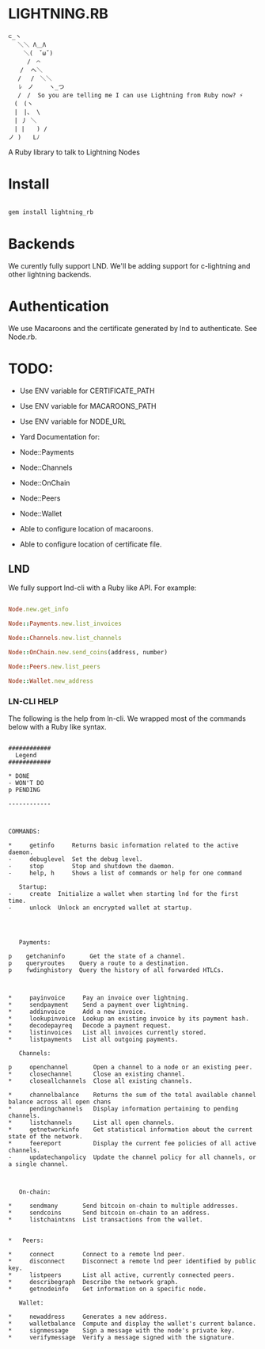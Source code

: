 # LIGHTNING.RB

```
⊂_ヽ
　 ＼＼ Λ＿Λ
　　 ＼(　ˇωˇ)
　　  /　⌒
　　/  へ＼
　 / 　/　＼＼
   ﾚ　ノ　　 ヽ_つ
　 /　/  So you are telling me I can use Lightning from Ruby now? ⚡️ 
　(　(ヽ
　|　|、 \
　| 丿 ＼
　| |　　) /
ノ )　　Lﾉ

```



A Ruby library to talk to Lightning Nodes


# Install

```ruby

gem install lightning_rb

```

# Backends

We curently fully support LND. We'll be adding support for c-lightning and other lightning backends.

# Authentication

We use Macaroons and the certificate generated by lnd to authenticate. See Node.rb.


# TODO: 



- Use ENV variable for CERTIFICATE_PATH
- Use ENV variable for MACAROONS_PATH
- Use ENV variable for NODE_URL


- Yard Documentation for:
- Node::Payments
- Node::Channels
- Node::OnChain
- Node::Peers
- Node::Wallet
- Able to configure location of macaroons.
- Able to configure location of certificate file.



## LND

We fully support lnd-cli with a Ruby like API. For example: 


```ruby

Node.new.get_info 

Node::Payments.new.list_invoices

Node::Channels.new.list_channels

Node::OnChain.new.send_coins(address, number)

Node::Peers.new.list_peers

Node::Wallet.new_address

```

### LN-CLI HELP

The following is the help from ln-cli. We wrapped most of the commands below with a Ruby like syntax.

```

############
  Legend
############

* DONE
- WON'T DO
p PENDING

------------



COMMANDS:

*     getinfo     Returns basic information related to the active daemon.
-     debuglevel  Set the debug level.
-     stop        Stop and shutdown the daemon.
-     help, h     Shows a list of commands or help for one command

   Startup:
-     create  Initialize a wallet when starting lnd for the first time.
-     unlock  Unlock an encrypted wallet at startup.




   Payments:

p    getchaninfo       Get the state of a channel.
p    queryroutes    Query a route to a destination.
p    fwdinghistory  Query the history of all forwarded HTLCs.



*     payinvoice     Pay an invoice over lightning.
*     sendpayment    Send a payment over lightning.
*     addinvoice     Add a new invoice.
*     lookupinvoice  Lookup an existing invoice by its payment hash.
*     decodepayreq   Decode a payment request.
*     listinvoices   List all invoices currently stored.
*     listpayments   List all outgoing payments.

   Channels:

p     openchannel       Open a channel to a node or an existing peer.
*     closechannel      Close an existing channel.
*     closeallchannels  Close all existing channels.

*     channelbalance    Returns the sum of the total available channel balance across all open chans
*     pendingchannels   Display information pertaining to pending channels.
*     listchannels      List all open channels.
*     getnetworkinfo    Get statistical information about the current state of the network.
*     feereport         Display the current fee policies of all active channels.
-     updatechanpolicy  Update the channel policy for all channels, or a single channel.



   On-chain:

*     sendmany       Send bitcoin on-chain to multiple addresses.
*     sendcoins      Send bitcoin on-chain to an address.
*     listchaintxns  List transactions from the wallet.


*   Peers:

*     connect        Connect to a remote lnd peer.
*     disconnect     Disconnect a remote lnd peer identified by public key.
*     listpeers      List all active, currently connected peers.
*     describegraph  Describe the network graph.
*     getnodeinfo    Get information on a specific node.

   Wallet:

*     newaddress     Generates a new address.
*     walletbalance  Compute and display the wallet's current balance.
*     signmessage    Sign a message with the node's private key.
*     verifymessage  Verify a message signed with the signature.

```
